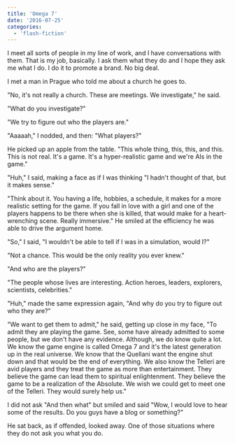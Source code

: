 ```yaml
---
title: 'Omega 7'
date: '2016-07-25'
categories:
  - 'flash-fiction'
---
```


I meet all sorts of people in my line of work, and I have conversations with
them. That is my job, basically. I ask them what they do and I hope they ask me
what I do. I do it to promote a brand. No big deal.

I met a man in Prague who told me about a church he goes to.

"No, it's not really a church. These are meetings. We investigate," he said.

"What do you investigate?"

"We try to figure out who the players are."

"Aaaaah," I nodded, and then: "What players?"

He picked up an apple from the table. "This whole thing, this, this, and this.
This is not real. It's a game. It's a hyper-realistic game and we're AIs in the
game."

"Huh," I said, making a face as if I was thinking "I hadn't thought of that, but
it makes sense."

"Think about it. You having a life, hobbies, a schedule, it makes for a more
realistic setting for the game. If you fall in love with a girl and one of the
players happens to be there when she is killed, that would make for a
heart-wrenching scene. Really immersive." He smiled at the efficiency he was
able to drive the argument home.

"So," I said, "I wouldn't be able to tell if I was in a simulation, would I?"

"Not a chance. This would be the only reality you ever knew."

"And who are the players?"

"The people whose lives are interesting. Action heroes, leaders, explorers,
scientists, celebrities."

"Huh," made the same expression again, "And why do you try to figure out who
they are?"

"We want to get them to admit," he said, getting up close in my face, "To admit
they are playing the game. See, some have already admitted to some people, but
we don't have any evidence. Although, we do know quite a lot. We know the game
engine is called Omega 7 and it's the latest generation up in the real universe.
We know that the Quellani want the engine shut down and that would be the end of
everything. We also know the Telleri are avid players and they treat the game as
more than entertainment. They believe the game can lead them to spiritual
enlightenment. They believe the game to be a realization of the Absolute. We
wish we could get to meet one of the Telleri. They would surely help us."

I did not ask "And then what" but smiled and said "Wow, I would love to hear
some of the results. Do you guys have a blog or something?"

He sat back, as if offended, looked away. One of those situations where they do
not ask you what you do.
